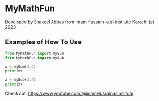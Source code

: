 # MyMathFun

Developed by Shakeel Abbas from imam Hussain (a.s) institute Karachi (c) 2023

## Examples of How To Use 

```python
from MyMathFun import mySum
from MyMathFun import mySub

x = mySum(3,4)
print(x)

x = mySub(3,4)
print(x)

```


Check out: https://www.youtube.com/@imamHussainasinstitute
